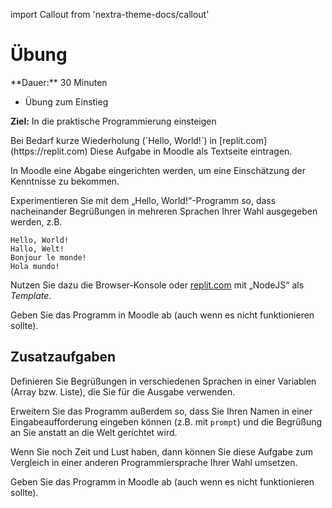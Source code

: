 import Callout from 'nextra-theme-docs/callout'

# Übung

<Callout>
  **Dauer:** 30 Minuten

  - Übung zum Einstieg

  **Ziel:** In die praktische Programmierung einsteigen
</Callout>

<Callout type="warning">
Bei Bedarf kurze Wiederholung (`Hello, World!`) in 
[replit.com](https://replit.com)
</Callout>

<Callout type="warning">
Diese Aufgabe in Moodle als Textseite eintragen.

In Moodle eine Abgabe eingerichten werden, um eine 
Einschätzung der Kenntnisse zu bekommen.
</Callout>

Experimentieren Sie mit dem „Hello, World!“-Programm so, dass 
nacheinander Begrüßungen in mehreren Sprachen Ihrer Wahl
ausgegeben werden, z.B.

```
Hello, World!
Hallo, Welt!
Bonjour le monde!
Hola mundo! 
```

Nutzen Sie dazu die Browser-Konsole oder [replit.com](https://replit.com) mit „NodeJS“ als _Template_.

Geben Sie das Programm in Moodle ab (auch wenn es nicht 
funktionieren sollte).

## Zusatzaufgaben

Definieren Sie Begrüßungen in verschiedenen Sprachen in
einer Variablen (Array bzw. Liste), die Sie für die Ausgabe
verwenden.

Erweitern Sie das Programm außerdem so, dass Sie Ihren Namen
in einer Eingabeaufforderung eingeben können (z.B. mit `prompt`)
und die Begrüßung an Sie anstatt an die Welt gerichtet wird.

Wenn Sie noch Zeit und Lust haben, dann können Sie diese Aufgabe
zum Vergleich in einer anderen Programmiersprache Ihrer Wahl umsetzen.

Geben Sie das Programm in Moodle ab (auch wenn es nicht 
funktionieren sollte).